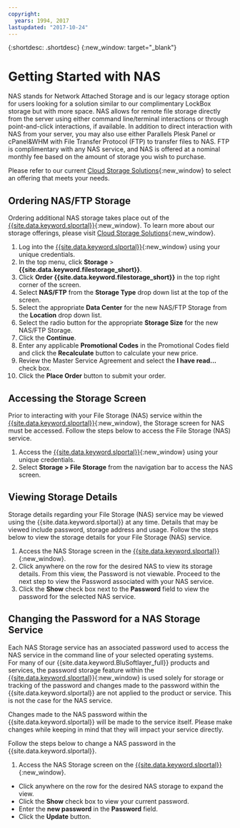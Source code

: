 ```yaml
---
copyright:
  years: 1994, 2017
lastupdated: "2017-10-24"
---
```

{:shortdesc: .shortdesc}
{:new_window: target="_blank"}

# Getting Started with NAS

NAS stands for Network Attached Storage and is our legacy storage option for users looking for a solution similar to our complimentary LockBox storage but with more space.  NAS allows for remote file storage directly from the server using either command line/terminal interactions or through point-and-click interactions, if available.  In addition to direct interaction with NAS from your server, you may also use either Parallels Plesk Panel or cPanel&WHM with File Transfer Protocol (FTP) to transfer files to NAS.  FTP is complimentary with any NAS service, and NAS is offered at a nominal monthly fee based on the amount of storage you wish to purchase.

Please refer to our current [Cloud Storage Solutions](https://www.ibm.com/cloud-computing/bluemix/cloud-storage){:new_window} to select an offering that meets your needs.

## Ordering NAS/FTP Storage

Ordering additional NAS storage takes place out of the  [{{site.data.keyword.slportal}}](https://control.softlayer.com/){:new_window}. To learn more about our storage offerings, please visit [Cloud Storage Solutions](https://www.ibm.com/cloud-computing/bluemix/cloud-storage){:new_window}.

1. Log into the  [{{site.data.keyword.slportal}}](https://control.softlayer.com/){:new_window} using your unique credentials.
2. In the top menu, click **Storage** > **{{site.data.keyword.filestorage_short}}**.
3. Click **Order {{site.data.keyword.filestorage_short}}** in the top right corner of the screen. 
4. Select **NAS/FTP** from the **Storage Type** drop down list at the top of the screen.
5. Select the appropriate **Data Center** for the new NAS/FTP Storage from the **Location** drop down list.
6. Select the radio button for the appropriate **Storage Size** for the new NAS/FTP Storage.
7. Click the **Continue**.
8. Enter any applicable **Promotional Codes** in the Promotional Codes field and click the **Recalculate** button to calculate your new price.
9. Review the Master Service Agreement and select the **I have read...** check box.
10. Click the **Place Order** button to submit your order.

## Accessing the Storage Screen

Prior to interacting with your File Storage (NAS) service within the [{{site.data.keyword.slportal}}](https://control.softlayer.com/){:new_window}, the Storage screen for NAS must be accessed. Follow the steps below to access the File Storage (NAS) service.

1. Access the [{{site.data.keyword.slportal}}](https://control.softlayer.com/){:new_window} using your unique credentials.
2. Select **Storage > File Storage** from the navigation bar to access the NAS screen.

## Viewing Storage Details

Storage details regarding your File Storage (NAS) service may be viewed using the {{site.data.keyword.slportal}} at any time.  Details that may be viewed include password, storage address and usage.  Follow the steps below to view the storage details for your File Storage (NAS) service.

1. Access the NAS Storage screen in the [{{site.data.keyword.slportal}}](https://control.softlayer.com/){:new_window}.
2. Click anywhere on the row for the desired NAS  to view its storage details.  From this view, the Password is not viewable.  Proceed to the next step to view the Password associated with your NAS service.
3. Click the **Show** check box next to the **Password**  field to view the password for the selected NAS service.

## Changing the Password for a NAS Storage Service

Each NAS Storage service has an associated password used to access the NAS service in the command line of your selected operating systems.  
For many of our {{site.data.keyword.BluSoftlayer_full}} products and services, the password storage feature within the [{{site.data.keyword.slportal}}](https://control.softlayer.com/){:new_window} is used solely for storage or tracking of the password and changes made to the password within the {{site.data.keyword.slportal}} are not applied to the product or service. This is not the case for the NAS service. 

Changes made to the NAS password within the {{site.data.keyword.slportal}} will be made to the service itself.  Please make changes while keeping in mind that they will impact your service directly. 

Follow the steps below to change a NAS password in the {{site.data.keyword.slportal}}.

1. Access the NAS Storage screen on the [{{site.data.keyword.slportal}}](https://control.softlayer.com/){:new_window}.
* Click anywhere on the row for the desired NAS storage to expand the view.
* Click the **Show** check box to view your current password.
* Enter the **new password** in the **Password** field.
* Click the **Update** button.



